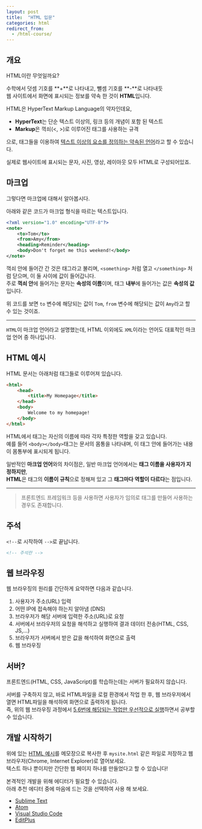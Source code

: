 ```yaml
---
layout: post
title:  "HTML 입문"
categories: html
redirect_from:
  - /html-course/
---
```

## 개요
HTML이란 무엇일까요?

수학에서 덧셈 기호를 **+**로 나타내고, 뺄셈 기호를 **-**로 나타내듯  
웹 사이트에서 화면에 표시되는 정보를 약속 한 것이 **HTML**입니다.


HTML은 HyperText Markup Language의 약자인데요,

- **HyperText**는 단순 텍스트 이상의, 링크 등의 개념이 포함 된 텍스트
- **Markup**은 꺽쇠(&lt;, &gt;)로 이루어진 태그를 사용하는 규격

으로, 태그들을 이용하여 <u>텍스트 이상의 요소를 정의하는 약속된 언어</u>라고 할 수 있습니다.

실제로 웹사이트에 표시되는 문자, 사진, 영상, 레이아웃 모두 HTML로 구성되어있죠.


## 마크업
그렇다면 마크업에 대해서 알아봅시다.

아래와 같은 코드가 마크업 형식을 따르는 텍스트입니다.

```xml
<?xml version="1.0" encoding="UTF-8"?>
<note>
	<to>Tom</to>
	<from>Amy</from>
	<heading>Reminder</heading>
	<body>Don't forget me this weekend!</body>
</note>
```

꺽쇠 안에 들어간 간 것은 태그라고 불리며, `<something>` 처럼 열고 `</something>` 처럼 닫으며, 이 둘 사이에 값이 들어갑니다.  
주로 **꺽쇠 안**에 들어가는 문자는 **속성의 이름**이며, 태그 **내부**에 들어가는 값은 **속성의 값**입니다.

위 코드를 보면 `to` 변수에 해당되는 값이 `Tom`, `from` 변수에 해당되는 값이 `Amy`라고 할 수 있는 것이죠.

---

`HTML`이 마크업 언어라고 설명했는데, HTML 이외에도 `XML`이라는 언어도 대표적인 마크업 언어 중 하나입니다.


## HTML 예시
HTML 문서는 아래처럼 태그들로 이루어져 있습니다.

```html
<html>
	<head>
		<title>My Homepage</title>
	</head>
	<body>
		Welcome to my homepage!
	</body>
</html>
```

HTML에서 태그는 자신의 이름에 따라 각자 특정한 역할을 갖고 있습니다.  
예를 들어 `<body></body>`태그는 문서의 몸통을 나타내며, 이 태그 안에 들어가는 내용이 몸통부에 표시되게 됩니다.

일반적인 **마크업 언어**와의 차이점은, 일반 마크업 언어에서는 **태그 이름을 사용자가 지정하지만**,  
**HTML**은 태그의 **이름이 규칙**으로 정해져 있고 그 **태그마다 역할이 다르다**는 점입니다.

---
> 프론트엔드 프레임워크 등을 사용하면 사용자가 임의로 태그를 만들어 사용하는 경우도 존재합니다.


## 주석
`<!--`로 시작하여 `-->`로 끝납니다.

```html
<!-- 주석란 -->
```


## 웹 브라우징
웹 브라우징의 원리를 간단하게 요약하면 다음과 같습니다.

1. 사용자가 주소(URL) 입력
2. 어떤 IP에 접속해야 하는지 알아냄 (DNS)
3. 브라우저가 해당 서버에 입력한 주소(URL)로 요청
4. 서버에서 브라우저의 요청을 해석하고 실행하여 결과 데이터 전송(HTML, CSS, JS,...)
5. 브라우저가 서버에서 받은 값을 해석하여 화면으로 출력
6. 웹 브라우징


## 서버?
프론트엔드(HTML, CSS, JavaScript)를 학습하는데는 서버가 필요하지 않습니다.

서버를 구축하지 않고, 바로 HTML파일을 로컬 환경에서 작업 한 후, 웹 브라우저에서 열면 HTML파일을 해석하여 화면으로 출력하게 됩니다.  
즉, 위의 웹 브라우징 과정에서 <u>5,6번에 해당되는 작업만 우선적으로 실행</u>하면서 공부할 수 있습니다.



## 개발 시작하기
위에 있는 [HTML 예시](#html-예시)를 메모장으로 복사한 후 `mysite.html` 같은 파일로 저장하고 웹 브라우저(Chrome, Internet Explorer)로 열어보세요.  
텍스트 하나 뿐이지만 간단한 웹 페이지 하나를 만들었다고 할 수 있습니다!

본격적인 개발을 위해 에디터가 필요할 수 있습니다.  
아래 추천 에디터 중에 마음에 드는 것을 선택하여 사용 해 보세요.

- [Sublime Text](http://www.sublimetext.com/)
- [Atom](https://atom.io/)
- [Visual Studio Code](https://code.visualstudio.com/)
- [EditPlus](https://www.editplus.com/kr/)